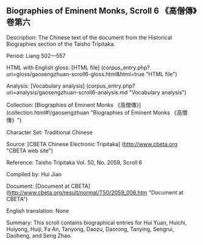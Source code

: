 ##  Biographies of Eminent Monks, Scroll 6 《高僧傳》卷第六

Description: The Chinese text of the document from the Historical Biographies section of the Taisho Tripitaka.

Period: Liang 502—557

HTML with English gloss: [HTML file] (corpus_entry.php?uri=gloss/gaosengzhuan-scroll6-gloss.html&html=true "HTML file")

Analysis: [Vocabulary analysis] (corpus_entry.php?uri=analysis/gaosengzhuan-scroll6-analysis.md "Vocabulary analysis")

Collection: [Biographies of Eminent Monks 《高僧傳》] (collection.html#!/gaosengzhuan "Biographies of Eminent Monks 《高僧傳》")

Character Set: Traditional Chinese

Source: [CBETA Chinese Electronic Tripitaka] (http://www.cbeta.org "CBETA web site")

Reference: Taisho Tripitaka Vol. 50, No. 2059, Scroll 6

Compiled by: Hui Jiao

Document: [Document at CBETA] (http://www.cbeta.org/result/normal/T50/2059_006.htm "Document at CBETA")

English	translation: None

Summary: This scroll contains biographical entries for Hui Yuan, Huichi, Huiyong, Huiji, Fa An, Tanyong, Daozu, Daorong, Tanying, Sengrui, Daoheng, and Seng Zhao.
